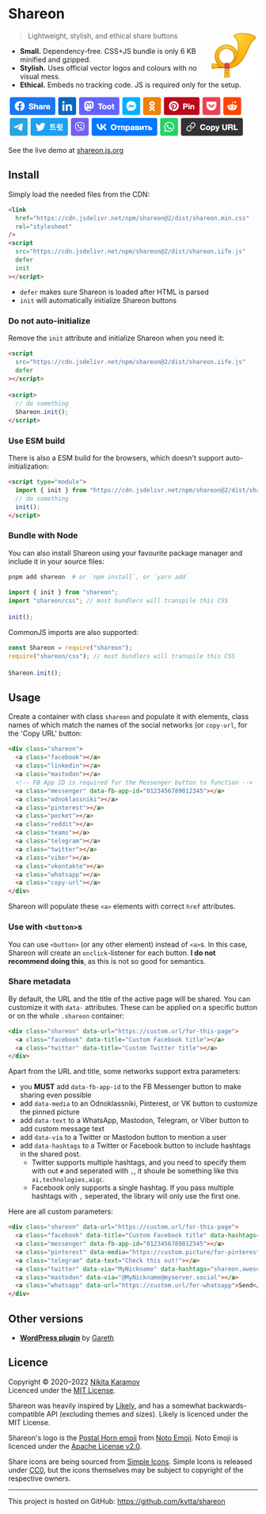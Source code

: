 # Shareon

<img src="./assets/logo.svg" align="right" alt="Shareon logo — the Postal Horn emoji" width="96" height="96">

> Lightweight, stylish, and ethical share buttons

- **Small.** Dependency-free. CSS+JS bundle is only 6 KB minified and gzipped.
- **Stylish.** Uses official vector logos and colours with no visual mess.
- **Ethical.** Embeds no tracking code. JS is required only for the setup.

<a href="https://shareon.js.org/"><img src="./assets/demo@2x.png" height="84" width="477" alt="Shareon demo screenshot"></a>

See the live demo at [shareon.js.org](https://shareon.js.org)

## Install

Simply load the needed files from the CDN:

```html
<link
  href="https://cdn.jsdelivr.net/npm/shareon@2/dist/shareon.min.css"
  rel="stylesheet"
/>
<script
  src="https://cdn.jsdelivr.net/npm/shareon@2/dist/shareon.iife.js"
  defer
  init
></script>
```

- `defer` makes sure Shareon is loaded after HTML is parsed
- `init` will automatically initialize Shareon buttons

### Do not auto-initialize

Remove the `init` attribute and initialize Shareon when you need it:

```html
<script
  src="https://cdn.jsdelivr.net/npm/shareon@2/dist/shareon.iife.js"
  defer
></script>

<script>
  // do something
  Shareon.init();
</script>
```

### Use ESM build

There is also a ESM build for the browsers, which doesn't support
auto-initialization:

```html
<script type="module">
  import { init } from "https://cdn.jsdelivr.net/npm/shareon@2/dist/shareon.es.js";
  // do something
  init();
</script>
```

### Bundle with Node

You can also install Shareon using your favourite package manager and include it
in your source files:

```sh
pnpm add shareon  # or `npm install`, or `yarn add`
```

```js
import { init } from "shareon";
import "shareon/css"; // most bundlers will transpile this CSS

init();
```

CommonJS imports are also supported:

```js
const Shareon = require("shareon");
require("shareon/css"); // most bundlers will transpile this CSS

Shareon.init();
```

## Usage

Create a container with class `shareon` and populate it with elements, class
names of which match the names of the social networks (or `copy-url`, for the
'Copy URL' button:

```html
<div class="shareon">
  <a class="facebook"></a>
  <a class="linkedin"></a>
  <a class="mastodon"></a>
  <!-- FB App ID is required for the Messenger button to function -->
  <a class="messenger" data-fb-app-id="0123456789012345"></a>
  <a class="odnoklassniki"></a>
  <a class="pinterest"></a>
  <a class="pocket"></a>
  <a class="reddit"></a>
  <a class="teams"></a>
  <a class="telegram"></a>
  <a class="twitter"></a>
  <a class="viber"></a>
  <a class="vkontakte"></a>
  <a class="whatsapp"></a>
  <a class="copy-url"></a>
</div>
```

Shareon will populate these `<a>` elements with correct `href` attributes.

### Use with `<button>`s

You can use `<button>` (or any other element) instead of `<a>`s. In this case,
Shareon will create an `onclick`-listener for each button. **I do not recommend
doing this**, as this is not so good for semantics.

### Share metadata

By default, the URL and the title of the active page will be shared. You can
customize it with `data-` attributes. These can be applied on a specific button
or on the whole `.shareon` container:

```html
<div class="shareon" data-url="https://custom.url/for-this-page">
  <a class="facebook" data-title="Custom Facebook title"></a>
  <a class="twitter" data-title="Custom Twitter title"></a>
</div>
```

Apart from the URL and title, some networks support extra parameters:

- you **MUST** add `data-fb-app-id` to the FB Messenger button to make sharing
  even possible
- add `data-media` to an Odnoklassniki, Pinterest, or VK button to customize
  the pinned picture
- add `data-text` to a WhatsApp, Mastodon, Telegram, or Viber button to add
  custom message text
- add `data-via` to a Twitter or Mastodon button to mention a user
- add `data-hashtags` to a Twitter or Facebook button to include hashtags in the shared post.
  - Twitter supports multiple hashtags, and you need to specify them with out `#` and seperated with `,`, it shoule be something like this `ai,technologies,aigc`.
  - Facebook only supports a single hashtag. If you pass multiple hashtags with `,` seperated, the library will only use the first one.

Here are all custom parameters:

```html
<div class="shareon" data-url="https://custom.url/for-this-page">
  <a class="facebook" data-title="Custom Facebook title" data-hashtags="awesome"></a>
  <a class="messenger" data-fb-app-id="0123456789012345"></a>
  <a class="pinterest" data-media="https://custom.picture/for-pinterest">Pin</a>
  <a class="telegram" data-text="Check this out!"></a>
  <a class="twitter" data-via="MyNickname" data-hashtags="shareon,awesome,brilliant"></a>
  <a class="mastodon" data-via="@MyNickname@myserver.social"></a>
  <a class="whatsapp" data-url="https://custom.url/for-whatsapp">Send</a>
</div>
```

## Other versions

- [**WordPress plugin**](https://wordpress.org/plugins/shareon/) by [Gareth](https://github.com/gareth-gillman)

## Licence

Copyright © 2020–2022 [Nikita Karamov](https://www.kytta.dev/)  
Licenced under the [MIT License](https://spdx.org/licenses/MIT.html).

Shareon was heavily inspired by [Likely](https://ilyabirman.net/likely/),
and has a somewhat backwards-compatible API (excluding themes and sizes).
Likely is licenced under the MIT License.

Shareon's logo is the
[Postal Horn emoji](https://github.com/googlefonts/noto-emoji/blob/43f47be9404018cd9d8f73a227363a8f20acdab5/svg/emoji_u1f4ef.svg)
from [Noto Emoji](https://github.com/googlefonts/noto-emoji).
Noto Emoji is licenced under the
[Apache License v2.0](https://github.com/googlefonts/noto-emoji/blob/43f47be9404018cd9d8f73a227363a8f20acdab5/LICENSE).

Share icons are being sourced from [Simple Icons](https://github.com/simple-icons/simple-icons/).
Simple Icons is released under [CC0](https://spdx.org/licenses/CC0-1.0.html),
but the icons themselves may be subject to copyright of the respective owners.

---

This project is hosted on GitHub: <https://github.com/kytta/shareon>
